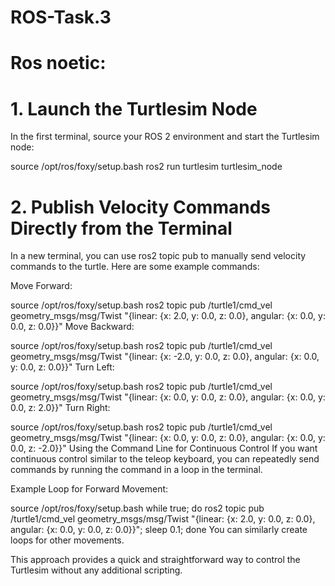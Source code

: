 # ROS-Task.3
# Ros noetic:


# 1. Launch the Turtlesim Node
In the first terminal, source your ROS 2 environment and start the Turtlesim node:



source /opt/ros/foxy/setup.bash
ros2 run turtlesim turtlesim_node
# 2. Publish Velocity Commands Directly from the Terminal
In a new terminal, you can use ros2 topic pub to manually send velocity commands to the turtle. Here are some example commands:

Move Forward:



source /opt/ros/foxy/setup.bash
ros2 topic pub /turtle1/cmd_vel geometry_msgs/msg/Twist "{linear: {x: 2.0, y: 0.0, z: 0.0}, angular: {x: 0.0, y: 0.0, z: 0.0}}"
Move Backward:



source /opt/ros/foxy/setup.bash
ros2 topic pub /turtle1/cmd_vel geometry_msgs/msg/Twist "{linear: {x: -2.0, y: 0.0, z: 0.0}, angular: {x: 0.0, y: 0.0, z: 0.0}}"
Turn Left:


source /opt/ros/foxy/setup.bash
ros2 topic pub /turtle1/cmd_vel geometry_msgs/msg/Twist "{linear: {x: 0.0, y: 0.0, z: 0.0}, angular: {x: 0.0, y: 0.0, z: 2.0}}"
Turn Right:


source /opt/ros/foxy/setup.bash
ros2 topic pub /turtle1/cmd_vel geometry_msgs/msg/Twist "{linear: {x: 0.0, y: 0.0, z: 0.0}, angular: {x: 0.0, y: 0.0, z: -2.0}}"
Using the Command Line for Continuous Control
If you want continuous control similar to the teleop keyboard, you can repeatedly send commands by running the command in a loop in the terminal.

Example Loop for Forward Movement:


source /opt/ros/foxy/setup.bash
while true; do ros2 topic pub /turtle1/cmd_vel geometry_msgs/msg/Twist "{linear: {x: 2.0, y: 0.0, z: 0.0}, angular: {x: 0.0, y: 0.0, z: 0.0}}"; sleep 0.1; done
You can similarly create loops for other movements.

This approach provides a quick and straightforward way to control the Turtlesim without any additional scripting.
